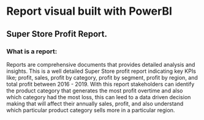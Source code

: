 # Report visual built with PowerBI

##                                                                Super Store Profit Report.

### What is a report:
Reports are comprehensive documents that provides detailed analysis and insights.
This is a well detailed Super Store profit report indicating key KPIs like; profit, sales, profit by category, profit by segment, profit by region, and total profit between 2016 - 2019.
With this report stakeholders can identify the product category that generates the most profit overtime and also which category had the most loss, this can leed to a data driven decision making that will affect their annually sales, profit, and also understand which particular product category sells more in a particular region.
